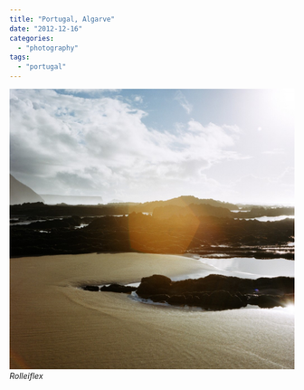 ```yaml
---
title: "Portugal, Algarve"
date: "2012-12-16"
categories: 
  - "photography"
tags: 
  - "portugal"
---
```


[![](images/pt_praia-1024x1008.jpg "Praia Portugal")](http://www.ultrabug.fr/wordpress/wp-content/uploads/2012/12/pt_praia.jpg)_Rolleiflex_
